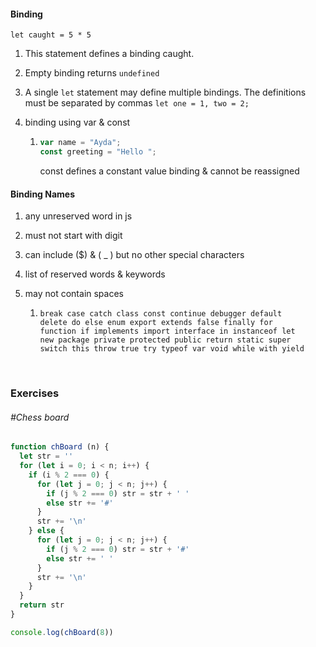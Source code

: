 #### Binding

`let caught = 5 * 5`

1. This statement defines a binding caught.

2. Empty binding returns `undefined`

3. A single `let` statement may define multiple bindings. The definitions must be separated by commas `let one = 1, two = 2;`

4. binding using var & const

   1. ```javascript
      var name = "Ayda";
      const greeting = "Hello ";
      ```

      const defines a constant value binding & cannot be reassigned

#### Binding Names

1. any unreserved word in js

2. must not start with digit

3. can include ($) & ( _ ) but no other special characters

4. list of reserved words & keywords

5. may not contain spaces

   1. ```
      break case catch class const continue debugger default
      delete do else enum export extends false finally for
      function if implements import interface in instanceof let
      new package private protected public return static super
      switch this throw true try typeof var void while with yield
      ```

      ​

### Exercises

###### #Chess board

```javascript
function chBoard (n) {
  let str = ''
  for (let i = 0; i < n; i++) {
    if (i % 2 === 0) {
      for (let j = 0; j < n; j++) {
        if (j % 2 === 0) str = str + ' '
        else str += '#'
      }
      str += '\n'
    } else {
      for (let j = 0; j < n; j++) {
        if (j % 2 === 0) str = str + '#'
        else str += ' '
      }
      str += '\n'
    }
  }
  return str
}

console.log(chBoard(8))
```

